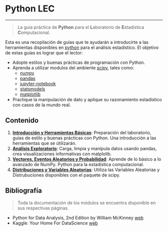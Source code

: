 # Python LEC
----------------
> La guia práctica de __Python__ para el **L**aboratorio de **E**stadística **C**omputacional.

Esta es una recopilación de guias que te ayudarán a introducirte a las herramientas disponibles en [python](https://www.python.org/) para el análisis estadístico. El objetivo de estas guías es lograr que el lector:

* Adopte estilos y buenas prácticas de programación con Python.
* Aprenda a utilizar modulos del ambiente [scipy](https://www.scipy.org/), tales como:
  * [numpy](http://www.numpy.org/)
  * [pandas](http://pandas.pydata.org/)
  * [jupyter-notebook](http://jupyter.org/)
  * [statsmodels](http://statsmodels.sourceforge.net/)
  * [matplotlib](http://matplotlib.org/)
* Practique la manipulación de dato y aplique su razonamiento estadístico con casos de la mundo real.

## Contenido

1. **[Introducción y Herramientas Básicas](https://github.com/sborquez/Python-LEC/blob/master/0.%20Introducci%C3%B3n%20y%20Herramientas%20B%C3%A1sicas.ipynb)**:
Preparación del laboratorio, guias de estilo y buenas prácticas con Python. Una introducción a las herramientas que se útilizarán.
2. **[Análisis Exploratorio](https://github.com/sborquez/Python-LEC/blob/master/1.%20An%C3%A1lisis%20Exploratorio.ipynb)**: Carga, limpia y manipula datos usando pandas, crea visualizaciones informativas con matplolib.
3. **[Vectores, Eventos Aleatorios y Probabilidad](https://github.com/sborquez/Python-LEC/blob/master/2.%20Vectores%2C%20Eventos%20Aleatorios%20y%20Probabilidad.ipynb)**: Aprende de lo básico a lo avanzado de NumPy. Python para la estadística computacional.
4. **[Distribuciones y Variables Aleatorias](https://github.com/sborquez/Python-LEC/blob/master/3.%20Distribuciones%20y%20Variables%20Aleatorias.ipynb)**: Utiliza las Variables Aleatorias y Distrubuciones disponibles con el paquete de scipy.

## Bibliografía

> Toda la documentación de los módulos se encuentra disponible en sus respectivas páginas.

* Python for Data Analysis, 2nd Edition by William McKinney [web](http://shop.oreilly.com/product/0636920050896.do)
* Kaggle: Your Home For DataScience [web](https://www.kaggle.com)
